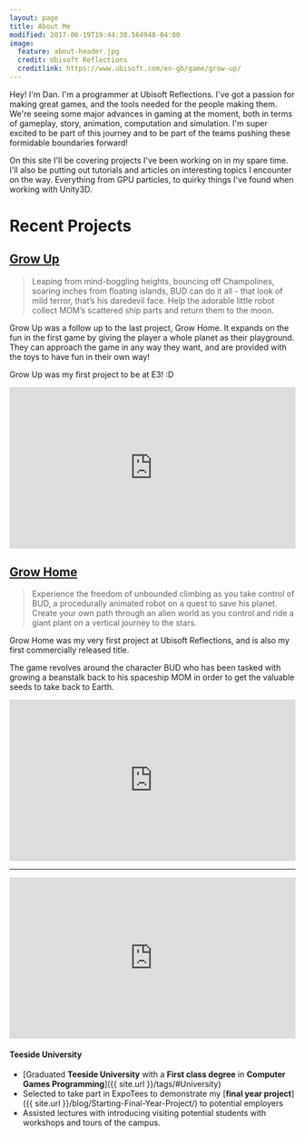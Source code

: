 ```yaml
---
layout: page
title: About Me
modified: 2017-06-19T19:44:38.564948-04:00
image:
  feature: about-header.jpg
  credit: Ubisoft Reflections
  creditlink: https://www.ubisoft.com/en-gb/game/grow-up/
---
```


Hey! I'm Dan. I'm a programmer at Ubisoft Reflections. I've got a passion for making great games, and the tools needed for the people making them. We're seeing some major advances in gaming at the moment, both in terms of gameplay, story, animation, computation and simulation. I'm super excited to be part of this journey and to be part of the teams pushing these formidable boundaries forward!

On this site I'll be covering projects I've been working on in my spare time. I'll also be putting out tutorials and articles on interesting topics I encounter on the way. Everything from GPU particles, to quirky things I've found when working with Unity3D.

# Recent Projects

## [Grow Up](http://store.steampowered.com/app/426790/Grow_Up/)

> Leaping from mind-boggling heights, bouncing off Champolines, soaring inches from floating islands, BUD can do it all - that look of mild terror, that’s his daredevil face. Help the adorable little robot collect MOM’s scattered ship parts and return them to the moon.

Grow Up was a follow up to the last project, Grow Home. It expands on the fun in the first game by giving the player a whole planet as their playground. They can approach the game in any way they want, and are provided with the toys to have fun in their own way!

Grow Up was my first project to be at E3! :D

<div style="position:relative;height:0;padding-bottom:56.25%"><iframe src="https://www.youtube.com/embed/HNSgHJqk74w?ecver=2" width="640" height="360" frameborder="0" style="position:absolute;width:100%;height:100%;left:0" allowfullscreen></iframe></div>

## [Grow Home](http://store.steampowered.com/app/323320/Grow_Home/)

> Experience the freedom of unbounded climbing as you take control of BUD, a procedurally animated robot on a quest to save his planet. Create your own path through an alien world as you control and ride a giant plant on a vertical journey to the stars.

Grow Home was my very first project at Ubisoft Reflections, and is also my first commercially released title.

The game revolves around the character BUD who has been tasked with growing a beanstalk back to his spaceship MOM in order to get the valuable seeds to take back to Earth.

<div style="position:relative;height:0;padding-bottom:56.25%"><iframe src="https://www.youtube.com/embed/M8fFuakH2zM?ecver=2" width="640" height="360" frameborder="0" style="position:absolute;width:100%;height:100%;left:0" allowfullscreen></iframe></div>

----

<div style="position:relative;height:0;padding-bottom:56.25%"><iframe src="https://www.youtube.com/embed/CQajKGzIsRQ?ecver=2" width="640" height="360" frameborder="0" style="position:absolute;width:100%;height:100%;left:0" allowfullscreen></iframe></div>


#### Teeside University

* [Graduated **Teeside University** with a **First class degree** in **Computer Games Programming**]({{ site.url }}/tags/#University)
* Selected to take part in ExpoTees to demonstrate my [**final year project**]({{ site.url }}/blog/Starting-Final-Year-Project/) to potential employers
* Assisted lectures with introducing visiting potential students with workshops and tours of the campus.
